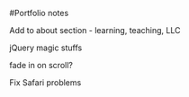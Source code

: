 #Portfolio notes

<!-- uppercase the nav/button text -->
<!-- space the nav out with margin -->
<!-- remove blog//replace with tech icons (remember links/nav) -->
<!-- higher contrast fonts. -->
<!-- Increase font-size -->
<!-- order of technologies -->
<!-- mirror the submit button with CV button -->
<!-- match contact width to inner-wrapper -->
<!-- add background image -->
<!-- reduce the word count of about section. -->
<!-- make nav buttons show what section you are in. -->
<!-- Left of form - "Let's work together" ie. -->
Add to about section - learning, teaching, LLC

jQuery magic stuffs
<!-- lines move in on load -->
fade in on scroll?
<!-- Animate.css? -->
Fix Safari problems